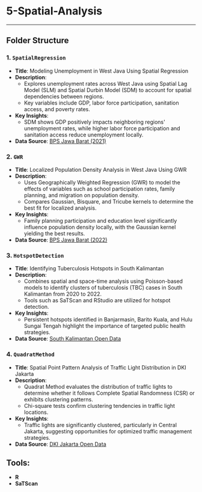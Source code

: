 # 5-Spatial-Analysis

---

## Folder Structure

### 1. `SpatialRegression`
- **Title**: Modeling Unemployment in West Java Using Spatial Regression
- **Description**:
  - Explores unemployment rates across West Java using Spatial Lag Model (SLM) and Spatial Durbin Model (SDM) to account for spatial dependencies between regions.
  - Key variables include GDP, labor force participation, sanitation access, and poverty rates.
- **Key Insights**:
  - SDM shows GDP positively impacts neighboring regions' unemployment rates, while higher labor force participation and sanitation access reduce unemployment locally.
- **Data Source**: [BPS Jawa Barat (2021)](https://jabar.bps.go.id)

### 2. `GWR`
- **Title**: Localized Population Density Analysis in West Java Using GWR
- **Description**:
  - Uses Geographically Weighted Regression (GWR) to model the effects of variables such as school participation rates, family planning, and migration on population density.
  - Compares Gaussian, Bisquare, and Tricube kernels to determine the best fit for localized analysis.
- **Key Insights**:
  - Family planning participation and education level significantly influence population density locally, with the Gaussian kernel yielding the best results.
- **Data Source**: [BPS Jawa Barat (2022)](https://jabar.bps.go.id)

### 3. `HotspotDetection`
- **Title**: Identifying Tuberculosis Hotspots in South Kalimantan
- **Description**:
  - Combines spatial and space-time analysis using Poisson-based models to identify clusters of tuberculosis (TBC) cases in South Kalimantan from 2020 to 2022.
  - Tools such as SaTScan and RStudio are utilized for hotspot detection.
- **Key Insights**:
  - Persistent hotspots identified in Banjarmasin, Barito Kuala, and Hulu Sungai Tengah highlight the importance of targeted public health strategies.
- **Data Source**: [South Kalimantan Open Data](https://data.kalselprov.go.id/home)

### 4. `QuadratMethod`
- **Title**: Spatial Point Pattern Analysis of Traffic Light Distribution in DKI Jakarta
- **Description**:
  - Quadrat Method evaluates the distribution of traffic lights to determine whether it follows Complete Spatial Randomness (CSR) or exhibits clustering patterns.
  - Chi-square tests confirm clustering tendencies in traffic light locations.
- **Key Insights**:
  - Traffic lights are significantly clustered, particularly in Central Jakarta, suggesting opportunities for optimized traffic management strategies.
- **Data Source**: [DKI Jakarta Open Data](https://katalog.satudata.go.id)

## Tools:
- **R**
- **SaTScan**
